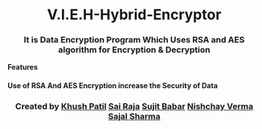 <h1 align="center">V.I.E.H-Hybrid-Encryptor</h1>

<h3 align="center"> It is Data Encryption Program Which Uses RSA and AES algorithm for Encryption & Decryption</h3>

**Features**
<h4> Use of RSA And AES Encryption increase the Security of Data </h4>

<h3 align="center"> Created by <a href="https://github.com/AssassinK786"><b>Khush Patil</b></a> <a href="https://github.com/QSurge"><b>Sai Raja</b></a> <a href="https://github.com/sujitbabar"><b>Sujit Babar</b></a> <a href="https://github.com/nishchay-0730"><b>Nishchay Verma</b></a> <a href="https://github.com/sajal55"><b>Sajal Sharma</b></a></h3> 
